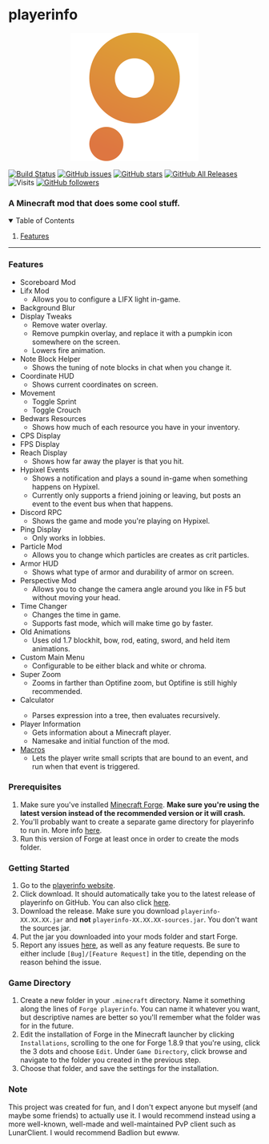 # playerinfo
<p align="center">
  <a href="https://playerinfo-frontend.vercel.app" target="_blank"><img src="img/playerinfo_icon.png" width=256/></a>
</p>

[![Build Status](https://travis-ci.org/PepperLola/playerinfo.svg?branch=master)](https://travis-ci.org/PepperLola/playerinfo)
[![GitHub issues](https://img.shields.io/github/issues/PepperLola/playerinfo)](https://github.com/PepperLola/playerinfo/issues)
[![GitHub stars](https://img.shields.io/github/stars/PepperLola/playerinfo)](https://github.com/PepperLola/playerinfo/stargazers)
[![GitHub All Releases](https://img.shields.io/github/downloads/PepperLola/playerinfo/total)](https://github.com/PepperLola/playerinfo/releases/latest)
![Visits](https://badges.pufler.dev/visits/PepperLola/playerinfo)
[![GitHub followers](https://img.shields.io/github/followers/PepperLola?label=Follow%20Me%21&style=social)](https://github.com/PepperLola)
### A Minecraft mod that does some cool stuff.

<details open="open">
  <summary>Table of Contents</summary>
  <ol>
    <li><a href="#features">Features</a></li>
  </ol>
</details>

---

### Features

* Scoreboard Mod
* Lifx Mod
  * Allows you to configure a LIFX light in-game.
* Background Blur
* Display Tweaks
  * Remove water overlay. 
  * Remove pumpkin overlay, and replace it with a pumpkin icon somewhere on the screen.
  * Lowers fire animation. 
* Note Block Helper
  * Shows the tuning of note blocks in chat when you change it. 
* Coordinate HUD
  * Shows current coordinates on screen.
* Movement
  * Toggle Sprint
  * Toggle Crouch
* Bedwars Resources
  * Shows how much of each resource you have in your inventory.
* CPS Display
* FPS Display
* Reach Display
  * Shows how far away the player is that you hit.
* Hypixel Events
  * Shows a notification and plays a sound in-game when something happens on Hypixel.
  * Currently only supports a friend joining or leaving, but posts an event to the event bus when that happens.
* Discord RPC
  * Shows the game and mode you're playing on Hypixel.
* Ping Display
  * Only works in lobbies.
* Particle Mod
  * Allows you to change which particles are creates as crit particles.
* Armor HUD
  * Shows what type of armor and durability of armor on screen.
* Perspective Mod
  * Allows you to change the camera angle around you like in F5 but without moving your head. 
* Time Changer
  * Changes the time in game. 
  * Supports fast mode, which will make time go by faster.
* Old Animations
  * Uses old 1.7 blockhit, bow, rod, eating, sword, and held item animations. 
* Custom Main Menu
  * Configurable to be either black and white or chroma.
* Super Zoom
  * Zooms in farther than Optifine zoom, but Optifine is still highly recommended.
* Calculator</li>
  * Parses expression into a tree, then evaluates recursively.</li>
* Player Information
  * Gets information about a Minecraft player.
  * Namesake and initial function of the mod.
* [Macros](https://github.com/PepperLola/playerinfo/wiki/Macros)
  * Lets the player write small scripts that are bound to an event, and run when that event is triggered.

### Prerequisites
1. Make sure you've installed [Minecraft Forge](https://files.minecraftforge.net/maven/net/minecraftforge/forge/index_1.8.html). **Make sure you're using the latest version instead of the recommended version or it will crash.**
2. You'll probably want to create a separate game directory for playerinfo to run in. More info <a href="#directory">here</a>.
3. Run this version of Forge at least once in order to create the mods folder.

### Getting Started
1. Go to the [playerinfo website](https://playerinfo-frontend.vercel.app).
2. Click download. It should automatically take you to the latest release of playerinfo on GitHub. You can also click <a href="https://github.com/PepperLola/playerinfo/releases/latest">here</a>.
3. Download the release. Make sure you download `playerinfo-XX.XX.XX.jar` and **not** `playerinfo-XX.XX.XX-sources.jar`. You don't want the sources jar.
4. Put the jar you downloaded into your mods folder and start Forge.
5. Report any issues <a href="https://github.com/PepperLola/playerinfo/issues">here</a>, as well as any feature requests. Be sure to either include `[Bug]/[Feature Request]` in the title, depending on the reason behind the issue.

### <a name="directory"></a>Game Directory
1. Create a new folder in your `.minecraft` directory. Name it something along the lines of `Forge playerinfo`. You can name it whatever you want, but descriptive names are better so you'll remember what the folder was for in the future.
2. Edit the installation of Forge in the Minecraft launcher by clicking `Installations`, scrolling to the one for Forge 1.8.9 that you're using, click the 3 dots and choose `Edit`. Under `Game Directory`, click browse and navigate to the folder you created in the previous step.
3. Choose that folder, and save the settings for the installation.

### Note
This project was created for fun, and I don't expect anyone but myself (and maybe some friends) to actually use it. I would recommend instead using a more well-known, well-made and well-maintained PvP client such as LunarClient. I would recommend Badlion but ewww.
